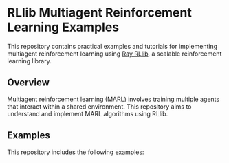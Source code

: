 # RLlib Multiagent Reinforcement Learning Examples

This repository contains practical examples and tutorials for implementing multiagent reinforcement learning using [Ray RLlib](https://docs.ray.io/en/latest/rllib/index.html), a scalable reinforcement learning library.

## Overview

Multiagent reinforcement learning (MARL) involves training multiple agents that interact within a shared environment. This repository aims to understand and implement MARL algorithms using RLlib.

## Examples

This repository includes the following examples:

